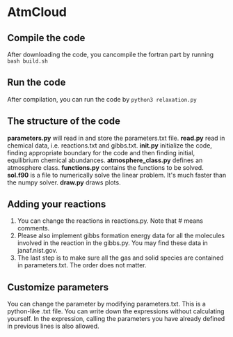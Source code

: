 # AtmCloud
## Compile the code
After downloading the code, you cancompile the fortran part by running `bash build.sh`

## Run the code
After compilation, you can run the code by `python3 relaxation.py`

## The structure of the code
**parameters.py** will read in and store the parameters.txt file.
**read.py** read in chemical data, i.e. reactions.txt and gibbs.txt.
**init.py** initialize the code, finding appropriate boundary for the code and then finding initial, equilibrium chemical abundances.
**atmosphere_class.py** defines an atmosphere class.
**functions.py** contains the functions to be solved.
**sol.f90** is a file to numerically solve the linear problem. It's much faster than the numpy solver.
**draw.py** draws plots.

## Adding your reactions
1. You can change the reactions in reactions.py. Note that # means comments. 
2. Please also implement gibbs formation energy data for all the molecules involved in the reaction in the gibbs.py. You may find these data in janaf.nist.gov. 
3. The last step is to make sure all the gas and solid species are contained in parameters.txt. The order does not matter.

## Customize parameters
You can change the parameter by modifying parameters.txt. This is a python-like .txt file. You can write down the expressions without calculating yourself. In the expression, calling the parameters you have already defined in previous lines is also allowed.
